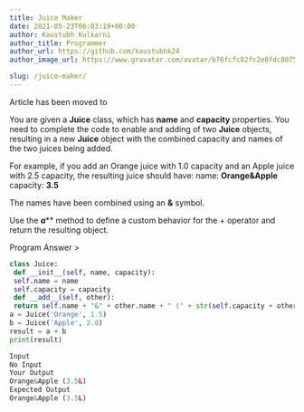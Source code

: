 ```yaml
---
title: Juice Maker
date: 2021-05-23T06:03:19+00:00
author: Kaustubh Kulkarni
author_title: Programmer
author_url: https://github.com/kaustubhk24
author_image_url: https://www.gravatar.com/avatar/b76fcfc82fc2e8fdc8075636f1735f61?s=200

slug: /juice-maker/
---
```

Article has been moved to
 

You are given a **Juice** class, which has **name** and **capacity** properties. 
You need to complete the code to enable and adding of two **Juice** objects, resulting in a new **Juice** object with the combined capacity and names of the two juices being added. 
 
For example, if you add an Orange juice with 1.0 capacity and an Apple juice with 2.5 capacity, the resulting juice should have: 
name: **Orange&Apple** 
capacity: **3.5** 
 
The names have been combined using an **&** symbol.



 Use the ___a___** method to define a custom behavior for the + operator and return the resulting object.
 




Program Answer >

```python title="file.py"
class Juice:
 def __init__(self, name, capacity):
 self.name = name
 self.capacity = capacity
 def __add__(self, other):
 return self.name + "&" + other.name + " (" + str(self.capacity + other.capacity) + "L)"
a = Juice('Orange', 1.5)
b = Juice('Apple', 2.0)
result = a + b
print(result)
```

```python title="Output"
Input
No Input
Your Output
Orange&Apple (3.5L)
Expected Output
Orange&Apple (3.5L)
```